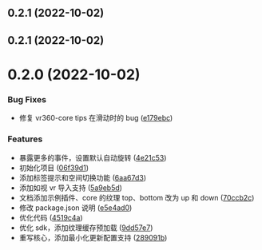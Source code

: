 ## 0.2.1 (2022-10-02)

## 0.2.1 (2022-10-02)

# 0.2.0 (2022-10-02)

### Bug Fixes

- 修复 vr360-core tips 在滑动时的 bug ([e179ebc](https://github.com/nicepkg/vr360/commit/e179ebc2697314bc455320eecf8beb6182a53ded))

### Features

- 暴露更多的事件，设置默认自动旋转 ([4e21c53](https://github.com/nicepkg/vr360/commit/4e21c53ac945532020a7fbbfa46644294c33b49d))
- 初始化项目 ([06f39d1](https://github.com/nicepkg/vr360/commit/06f39d141004a1d0b1a125ad598298baf15ffee8))
- 添加标签提示和空间切换功能 ([6aa67d3](https://github.com/nicepkg/vr360/commit/6aa67d39113b06d05036ecc1d66ab1d70a2f4cf5))
- 添加如视 vr 导入支持 ([5a9eb5d](https://github.com/nicepkg/vr360/commit/5a9eb5d7a33d092be8cea5565490f268376d2f79))
- 文档添加示例插件、core 的纹理 top、bottom 改为 up 和 down ([70ccb2c](https://github.com/nicepkg/vr360/commit/70ccb2c40a06079ffb3cf50b27f986ab19b1f7db))
- 修改 package.json 说明 ([e5e4ad0](https://github.com/nicepkg/vr360/commit/e5e4ad04b1c7a9cddff3af6f73d438fd1de85b25))
- 优化代码 ([4519c4a](https://github.com/nicepkg/vr360/commit/4519c4a0fb230bb62bed49f97e0824c8977be3ca))
- 优化 sdk，添加纹理缓存预加载 ([9dd57e7](https://github.com/nicepkg/vr360/commit/9dd57e71b8f5a38ecc9901395a9b189481172edb))
- 重写核心，添加最小化更新配置支持 ([289091b](https://github.com/nicepkg/vr360/commit/289091b13dfe0495b44ae9e5353b78d2712e9762))
